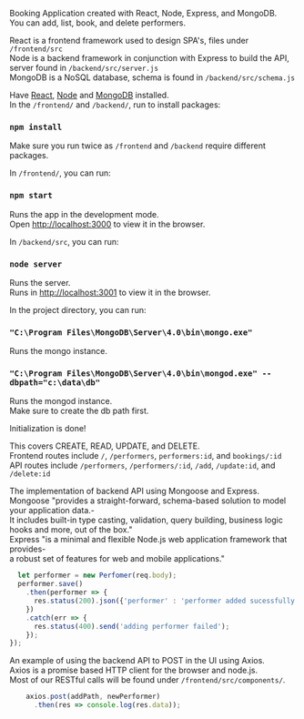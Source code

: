 Booking Application created with React, Node, Express, and MongoDB.<br>
You can add, list, book, and delete performers.<br>

React is a frontend framework used to design SPA's, files under `/frontend/src` <br>
Node is a backend framework in conjunction with Express to build the API, server found in `/backend/src/server.js` <br>
MongoDB is a NoSQL database, schema is found in `/backend/src/schema.js`

Have [React](https://reactjs.org/), [Node](https://nodejs.org/en/) and [MongoDB](https://docs.mongodb.com/manual/tutorial/install-mongodb-on-windows/) installed. <br>
In the `/frontend/` and `/backend/`, run to install packages:

### `npm install`
Make sure you run twice as `/frontend` and `/backend` require different packages.

In `/frontend/`, you can run:

### `npm start`

Runs the app in the development mode.<br>
Open [http://localhost:3000](http://localhost:3000) to view it in the browser.

In `/backend/src`, you can run:
### `node server`

Runs the server. <br>
Runs in [http://localhost:3001](http://localhost:3001) to view it in the browser.

In the project directory, you can run:

### `"C:\Program Files\MongoDB\Server\4.0\bin\mongo.exe"`

Runs the mongo instance. <br>

### `"C:\Program Files\MongoDB\Server\4.0\bin\mongod.exe" --dbpath="c:\data\db"`

Runs the mongod instance. <br>
Make sure to create the db path first.

Initialization is done! <br>

This covers CREATE, READ, UPDATE, and DELETE. <br>
Frontend routes include `/`, `/performers`, `performers:id`, and `bookings/:id`<br>
API routes include `/performers`, `/performers/:id`, `/add`, `/update:id`, and `/delete:id`<br>

The implementation of backend API using Mongoose and Express. <br>
Mongoose "provides a straight-forward, schema-based solution to model your application data.- <br>
It includes built-in type casting, validation, query building, business logic hooks and more, out of the box."<br>
Express "is a minimal and flexible Node.js web application framework that provides- <br>
a robust set of features for web and mobile applications."
```js routes.route('/add').post(function(req, res) {
  let performer = new Perfomer(req.body);
  performer.save()
    .then(performer => {
      res.status(200).json({'performer' : 'performer added sucessfully'});
    })
    .catch(err => {
      res.status(400).send('adding performer failed');
    });
});
```

An example of using the backend API to POST in the UI using Axios. <br>
Axios is a promise based HTTP client for the browser and node.js. <br>
Most of our RESTful calls will be found under `/frontend/src/components/`.
```js    let addPath = 'http://localhost:3001/add';
    axios.post(addPath, newPerformer)
      .then(res => console.log(res.data));
```
